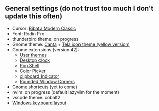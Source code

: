 ## General settings (do not trust too much I don't update this often)

- Cursor: [Bibata Modern Classic](https://github.com/ful1e5/Bibata_Cursor)
- Font: Rodin Pro
- thunderbird theme: on progress
- Gnome theme: [Canta](https://github.com/vinceliuice/Canta-theme) + [Tela icon theme (yellow version)](https://github.com/vinceliuice/Tela-icon-theme)
- Gnome extensions (version 42):
  - [User themes](https://extensions.gnome.org/extension/19/user-themes/)
  - [Desktop clock](https://extensions.gnome.org/extension/5156/desktop-clock/)
  - [Pop Shell](https://github.com/pop-os/shell)
  - [Color Picker](https://extensions.gnome.org/extension/3396/color-picker/)
  - [clipboard Indicator](https://extensions.gnome.org/extension/779/clipboard-indicator/)
  - [Rounded Window Corners](https://extensions.gnome.org/extension/5237/rounded-window-corners/)
- Gnome shortcuts (yet to come)
- nvim: on progress (default lazyvim for the moment)
- vscode theme: cobalt2
- [Windows keyboard layout](https://github.com/thomasfaingnaert/win-us-intl-altgr)

